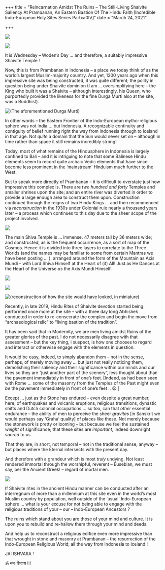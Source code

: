 +++
title = "Reincarnation Amidst The Ruins – The Still-Living Shaivite Saliency At Prambanan, An Eastern Bastion Of The Hindu Faith [Incredible Indo-European Holy Sites Series Partxa0IV]"
date = "March 24, 2021"

+++


![](https://aryaakasha.files.wordpress.com/2021/03/162347763_10164953486805574_6811000596897711695_o.jpg)

![](https://aryaakasha.files.wordpress.com/2021/03/161871826_10164953480470574_7636562295545727394_n.jpg)

It is Wednesday – Woden’s Day … and therefore, a suitably impressive
Shaivite Temple !

Now, this is from Prambanan in Indonesia – a place we today think of as
the world’s largest Muslim-majority country. And yet, 1200 years ago
when this impressive site was being constructed, it was quite different;
the polity in question being under Shaivite dominion (I am …
oversimplifying here – the King who built it was a Shaivite – although
interestingly, his Queen, who purportedly provided the likeness for the
fine Durga Murti also at the site, was a Buddhist).

![(The aforementioned Durga
Murti)](https://aryaakasha.files.wordpress.com/2021/03/161745719_10164953504690574_106105647638720864_o.jpg?w=679)

In other words – the Eastern Frontier of the Indo-European
mytho-religious sphere was not India … but Indonesia. A recognizable
continuity and contiguity of belief running right the way from Indonesia
through to Iceland in that age. Not *quite* a domain that the Sun would
never set on – although in time rather than space it still remains
incredibly strong!

Today, most of what remains of the Hindusphere in Indonesia is largely
confined to Bali – and it is intriguing to note that some Balinese Hindu
elements seem to record quite archaic Vedic elements that have since
become less prominent in the ‘mainstream’ Hinduism much further to the
West.

But to speak more directly of Prambanan – it is difficult to overstate
just how impressive this complex is. There are *two hundred and forty*
Temples and smaller shrines upon the site; and an entire river was
diverted in order to provide a large enough area to construct them upon.
Construction continued through the reigns of two Hindu Kings … and then
recommenced via *reconstruction* in the 1930s under Colonial rule nearly
a thousand years later – a process which continues to this day due to
the sheer scope of the project involved.

![](https://aryaakasha.files.wordpress.com/2021/03/163372719_10164953502115574_6585470543084832016_o.jpg?w=1024)

The main Shiva Temple is … immense. 47 meters tall by 36 meters wide;
and constructed, as is the frequent occurrence, as a sort of map of the
Cosmos. Hence it is divided into three layers to correlate to the Three
Worlds (and the names may be familiar to some from certain Mantras we
have been posting … ), arranged around the form of the Mountain as Axis
Mundi – with Lord Shiva Himself at the Heart of (it) All! Just as He
Dances at the Heart of the Universe *as* the Axis Mundi Himself.

![](https://aryaakasha.files.wordpress.com/2021/03/162809021_10164953487955574_1088445085487406690_o.jpg)

![](https://aryaakasha.files.wordpress.com/2021/03/164362070_10164953501215574_622595617776279379_o.jpg)

![(reconstruction of how the site would have looked, in
miniature)](https://aryaakasha.files.wordpress.com/2021/03/163230855_10164953506525574_2444656147549418858_o.jpg?w=1024)

Recently, in late 2019, Hindu Rites of Shaivite devotion started being
performed once more at the site – with a three day long Abhishek
conducted in order to re-consecrate the complex and begin the move from
“archaeological relic” to “living bastion of the tradition”.

It has been said that in Modernity, we are men living amidst Ruins of
the greater glories of the past. I do not necessarily disagree with that
assessment – but the key thing, I suspect, is how one chooses to regard
and interact or otherwise engage with the elements in question.

It would be easy, indeed, to simply abandon them – not in the sense,
perhaps, of merely moving away … but just not really noticing them,
demolishing their saliency and their significance within our minds and
our lives so they are “just another part of the scenery”, less thought
about than the pavement immediately in front of one’s feet. \[Indeed, as
had been seen with Rome … some of the masonry from the Temples of the
Past might even *be* the pavement immediately in front of one’s feet ..
😦 \]

Except … just as the Stone has endured – even despite a great number,
here, of earthquakes and volcanic eruptions, religious transitions,
dynastic shifts and Dutch colonial occupations … so too, can that
*other* essential endurance – the ability of men to perceive the sheer
*gravitas* \[in Sanskrit we would perhaps say ‘Graha’ quality\] of
places like these. Not merely because the stonework is pretty or looming
– but because we feel the sustained *weight* of significance; that these
sites are *important*, indeed downright *sacred* to us.

That they are, in short, not temporal – not in the traditional sense,
anyway – but places where the Eternal intersects with the present day.

And therefore with a grandeur which is most *truly* undying. Not least
rendered immortal through the worshipful, reverent – Eusebian, we must
say, per the Ancient Greek! – regard of mortal men.

![](https://aryaakasha.files.wordpress.com/2021/03/162366218_10164953502800574_9031214970664479967_o.jpg?w=1024)

If Shaivite rites in the ancient Hindu manner can be conducted after an
interregnum of more than a millennium at this site even in the world’s
most Muslim country by population, well outside of the ‘usual’
Indo-European sphere … what is your excuse for not being able to engage
with the religious traditions of your – our – Indo-European Ancestors ?

The ruins which stand about you are those of your mind and culture. It
is upon you to rebuild and re-hallow them through your mind and deeds.

And help us to reconstruct a religious edifice even more impressive than
that wrought in stone and masonry at Prambanan – the resurrection of the
Indo-European Religious World; all the way from Indonesia to Iceland !

JAI ISHVARA !

ॐ नमः शिवाय !!!
